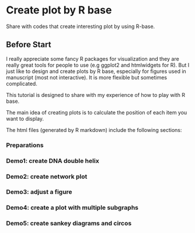 # Create plot by R base

Share with codes that create interesting plot by using R-base.


## Before Start

I really appreciate some fancy R packages for visualization and they are really great tools for people to use (e.g ggplot2 and htmlwidgets for R). But I just like to design and create plots by R base, especially for figures used in manuscript (most not interactive). It is more flexible but sometimes complicated.

This tutorial is designed to share with my experience of how to play with R base.

The main idea of creating plots is to calculate the position of each item you want to display.

The html files (generated by R markdown) include the following sections:

### Preparations
### Demo1: create DNA double helix
### Demo2: create network plot
### Demo3: adjust a figure
### Demo4: create a plot with multiple subgraphs
### Demo5: create sankey diagrams and circos
